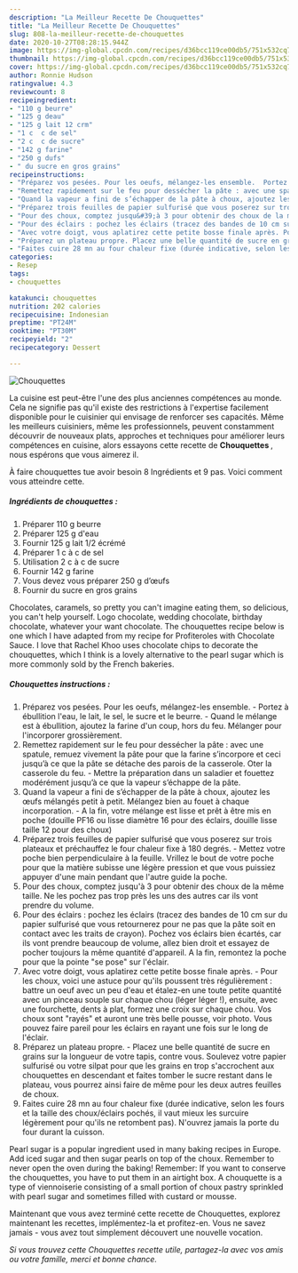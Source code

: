 ```yaml
---
description: "La Meilleur Recette De Chouquettes"
title: "La Meilleur Recette De Chouquettes"
slug: 808-la-meilleur-recette-de-chouquettes
date: 2020-10-27T08:28:15.944Z
image: https://img-global.cpcdn.com/recipes/d36bcc119ce00db5/751x532cq70/chouquettes-photo-principale-de-la-recette.jpg
thumbnail: https://img-global.cpcdn.com/recipes/d36bcc119ce00db5/751x532cq70/chouquettes-photo-principale-de-la-recette.jpg
cover: https://img-global.cpcdn.com/recipes/d36bcc119ce00db5/751x532cq70/chouquettes-photo-principale-de-la-recette.jpg
author: Ronnie Hudson
ratingvalue: 4.3
reviewcount: 8
recipeingredient:
- "110 g beurre"
- "125 g deau"
- "125 g lait 12 crm"
- "1 c  c de sel"
- "2 c  c de sucre"
- "142 g farine"
- "250 g dufs"
- " du sucre en gros grains"
recipeinstructions:
- "Préparez vos pesées. Pour les oeufs, mélangez-les ensemble.  Portez à ébullition l&#39;eau, le lait, le sel, le sucre et le beurre.  Quand le mélange est à ébullition, ajoutez la farine d&#39;un coup, hors du feu. Mélanger pour l&#39;incorporer grossièrement."
- "Remettez rapidement sur le feu pour dessécher la pâte : avec une spatule, remuez vivement la pâte pour que la farine s’incorpore et ceci jusqu’à ce que la pâte se détache des parois de la casserole. Oter la casserole du feu. Mettre la préparation dans un saladier et fouettez modérément jusqu’à ce que la vapeur s’échappe de la pâte."
- "Quand la vapeur a fini de s’échapper de la pâte à choux, ajoutez les œufs mélangés petit à petit. Mélangez bien au fouet à chaque incorporation. A la fin, votre mélange est lisse et prêt à être mis en poche (douille PF16 ou lisse diamètre 16 pour des éclairs, douille lisse taille 12 pour des choux)"
- "Préparez trois feuilles de papier sulfurisé que vous poserez sur trois plateaux et préchauffez le four chaleur fixe à 180 degrés. Mettez votre poche bien perpendiculaire à la feuille. Vrillez le bout de votre poche pour que la matière subisse une légère pression et que vous puissiez appuyer d&#39;une main pendant que l&#39;autre guide la poche."
- "Pour des choux, comptez jusqu&#39;à 3 pour obtenir des choux de la même taille. Ne les pochez pas trop près les uns des autres car ils vont prendre du volume."
- "Pour des éclairs : pochez les éclairs (tracez des bandes de 10 cm sur du papier sulfurisé que vous retournerez pour ne pas que la pâte soit en contact avec les traits de crayon). Pochez vos éclairs bien écartés, car ils vont prendre beaucoup de volume, allez bien droit et essayez de pocher toujours la même quantité d&#39;appareil. A la fin, remontez la poche pour que la pointe &#34;se pose&#34; sur l&#39;éclair."
- "Avec votre doigt, vous aplatirez cette petite bosse finale après. Pour les choux, voici une astuce pour qu&#39;ils poussent très régulièrement : battre un oeuf avec un peu d&#39;eau et étalez-en une toute petite quantité avec un pinceau souple sur chaque chou (léger léger !), ensuite, avec une fourchette, dents à plat, formez une croix sur chaque chou. Vos choux sont &#34;rayés&#34; et auront une très belle pousse, voir photo. Vous pouvez faire pareil pour les éclairs en rayant une fois sur le long de l&#39;éclair."
- "Préparez un plateau propre. Placez une belle quantité de sucre en grains sur la longueur de votre tapis, contre vous. Soulevez votre papier sulfurisé ou votre silpat pour que les grains en trop s&#39;accrochent aux chouquettes en descendant et faites tomber le sucre restant dans le plateau, vous pourrez ainsi faire de même pour les deux autres feuilles de choux."
- "Faites cuire 28 mn au four chaleur fixe (durée indicative, selon les fours et la taille des choux/éclairs pochés, il vaut mieux les surcuire légèrement pour qu&#39;ils ne retombent pas). N&#39;ouvrez jamais la porte du four durant la cuisson."
categories:
- Resep
tags:
- chouquettes

katakunci: chouquettes 
nutrition: 202 calories
recipecuisine: Indonesian
preptime: "PT24M"
cooktime: "PT30M"
recipeyield: "2"
recipecategory: Dessert

---
```



![Chouquettes](https://img-global.cpcdn.com/recipes/d36bcc119ce00db5/751x532cq70/chouquettes-photo-principale-de-la-recette.jpg)

La cuisine est peut-être l'une des plus anciennes compétences au monde. Cela ne signifie pas qu'il existe des restrictions à l'expertise facilement disponible pour le cuisinier qui envisage de renforcer ses capacités. Même les meilleurs cuisiniers, même les professionnels, peuvent constamment découvrir de nouveaux plats, approches et techniques pour améliorer leurs compétences en cuisine, alors essayons cette recette de <strong> Chouquettes </strong>, nous espérons que vous aimerez il.

<!--inarticleads1-->

À faire chouquettes tue avoir besoin 8 Ingrédients et 9 pas. Voici comment vous atteindre cette.

##### Ingrédients de chouquettes :

1. Préparer 110 g beurre
1. Préparer 125 g d&#39;eau
1. Fournir 125 g lait 1/2 écrémé
1. Préparer 1 c à c de sel
1. Utilisation 2 c à c de sucre
1. Fournir 142 g farine
1. Vous devez vous préparer 250 g d’œufs
1. Fournir  du sucre en gros grains


Chocolates, caramels, so pretty you can&#39;t imagine eating them, so delicious, you can&#39;t help yourself. Logo chocolate, wedding chocolate, birthday chocolate, whatever your want chocolate. The chouquettes recipe below is one which I have adapted from my recipe for Profiteroles with Chocolate Sauce. I love that Rachel Khoo uses chocolate chips to decorate the chouquettes, which I think is a lovely alternative to the pearl sugar which is more commonly sold by the French bakeries. 

<!--inarticleads2-->

##### Chouquettes instructions :

1. Préparez vos pesées. Pour les oeufs, mélangez-les ensemble.  - Portez à ébullition l&#39;eau, le lait, le sel, le sucre et le beurre.  - Quand le mélange est à ébullition, ajoutez la farine d&#39;un coup, hors du feu. Mélanger pour l&#39;incorporer grossièrement.
1. Remettez rapidement sur le feu pour dessécher la pâte : avec une spatule, remuez vivement la pâte pour que la farine s’incorpore et ceci jusqu’à ce que la pâte se détache des parois de la casserole. Oter la casserole du feu. - Mettre la préparation dans un saladier et fouettez modérément jusqu’à ce que la vapeur s’échappe de la pâte.
1. Quand la vapeur a fini de s’échapper de la pâte à choux, ajoutez les œufs mélangés petit à petit. Mélangez bien au fouet à chaque incorporation. - A la fin, votre mélange est lisse et prêt à être mis en poche (douille PF16 ou lisse diamètre 16 pour des éclairs, douille lisse taille 12 pour des choux)
1. Préparez trois feuilles de papier sulfurisé que vous poserez sur trois plateaux et préchauffez le four chaleur fixe à 180 degrés. - Mettez votre poche bien perpendiculaire à la feuille. Vrillez le bout de votre poche pour que la matière subisse une légère pression et que vous puissiez appuyer d&#39;une main pendant que l&#39;autre guide la poche.
1. Pour des choux, comptez jusqu&#39;à 3 pour obtenir des choux de la même taille. Ne les pochez pas trop près les uns des autres car ils vont prendre du volume.
1. Pour des éclairs : pochez les éclairs (tracez des bandes de 10 cm sur du papier sulfurisé que vous retournerez pour ne pas que la pâte soit en contact avec les traits de crayon). Pochez vos éclairs bien écartés, car ils vont prendre beaucoup de volume, allez bien droit et essayez de pocher toujours la même quantité d&#39;appareil. A la fin, remontez la poche pour que la pointe &#34;se pose&#34; sur l&#39;éclair.
1. Avec votre doigt, vous aplatirez cette petite bosse finale après. - Pour les choux, voici une astuce pour qu&#39;ils poussent très régulièrement : battre un oeuf avec un peu d&#39;eau et étalez-en une toute petite quantité avec un pinceau souple sur chaque chou (léger léger !), ensuite, avec une fourchette, dents à plat, formez une croix sur chaque chou. Vos choux sont &#34;rayés&#34; et auront une très belle pousse, voir photo. Vous pouvez faire pareil pour les éclairs en rayant une fois sur le long de l&#39;éclair.
1. Préparez un plateau propre. - Placez une belle quantité de sucre en grains sur la longueur de votre tapis, contre vous. Soulevez votre papier sulfurisé ou votre silpat pour que les grains en trop s&#39;accrochent aux chouquettes en descendant et faites tomber le sucre restant dans le plateau, vous pourrez ainsi faire de même pour les deux autres feuilles de choux.
1. Faites cuire 28 mn au four chaleur fixe (durée indicative, selon les fours et la taille des choux/éclairs pochés, il vaut mieux les surcuire légèrement pour qu&#39;ils ne retombent pas). N&#39;ouvrez jamais la porte du four durant la cuisson.


Pearl sugar is a popular ingredient used in many baking recipes in Europe. Add iced sugar and then sugar pearls on top of the choux. Remember to never open the oven during the baking! Remember: If you want to conserve the chouquettes, you have to put them in an airtight box. A chouquette is a type of viennoiserie consisting of a small portion of choux pastry sprinkled with pearl sugar and sometimes filled with custard or mousse. 

<!--inarticleads1-->

<p>
Maintenant que vous avez terminé cette recette de Chouquettes, explorez maintenant les recettes, implémentez-la et profitez-en. Vous ne savez jamais - vous avez tout simplement découvert une nouvelle vocation.
</p>

<p>
<i>Si vous trouvez cette Chouquettes recette utile, partagez-la avec vos amis ou votre famille, merci et bonne chance.</i>
</p>
